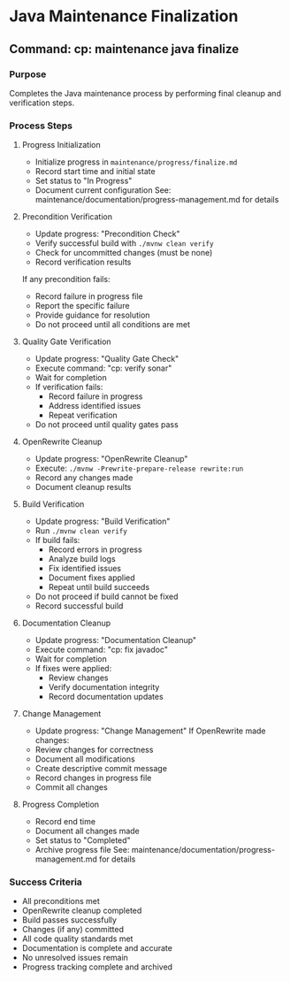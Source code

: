 # Java Maintenance Finalization

## Command: cp: maintenance java finalize

### Purpose
Completes the Java maintenance process by performing final cleanup and verification steps.

### Process Steps

1. Progress Initialization
   - Initialize progress in `maintenance/progress/finalize.md`
   - Record start time and initial state
   - Set status to "In Progress"
   - Document current configuration
   See: maintenance/documentation/progress-management.md for details

2. Precondition Verification
   - Update progress: "Precondition Check"
   - Verify successful build with `./mvnw clean verify`
   - Check for uncommitted changes (must be none)
   - Record verification results

   If any precondition fails:
   - Record failure in progress file
   - Report the specific failure
   - Provide guidance for resolution
   - Do not proceed until all conditions are met

3. Quality Gate Verification
   - Update progress: "Quality Gate Check"
   - Execute command: "cp: verify sonar"
   - Wait for completion
   - If verification fails:
     * Record failure in progress
     * Address identified issues
     * Repeat verification
   - Do not proceed until quality gates pass

4. OpenRewrite Cleanup
   - Update progress: "OpenRewrite Cleanup"
   - Execute: `./mvnw -Prewrite-prepare-release rewrite:run`
   - Record any changes made
   - Document cleanup results

5. Build Verification
   - Update progress: "Build Verification"
   - Run `./mvnw clean verify`
   - If build fails:
     * Record errors in progress
     * Analyze build logs
     * Fix identified issues
     * Document fixes applied
     * Repeat until build succeeds
   - Do not proceed if build cannot be fixed
   - Record successful build

6. Documentation Cleanup
   - Update progress: "Documentation Cleanup"
   - Execute command: "cp: fix javadoc"
   - Wait for completion
   - If fixes were applied:
     * Review changes
     * Verify documentation integrity
     * Record documentation updates

7. Change Management
   - Update progress: "Change Management"
   If OpenRewrite made changes:
   - Review changes for correctness
   - Document all modifications
   - Create descriptive commit message
   - Record changes in progress file
   - Commit all changes

8. Progress Completion
   - Record end time
   - Document all changes made
   - Set status to "Completed"
   - Archive progress file
   See: maintenance/documentation/progress-management.md for details

### Success Criteria
- All preconditions met
- OpenRewrite cleanup completed
- Build passes successfully
- Changes (if any) committed
- All code quality standards met
- Documentation is complete and accurate
- No unresolved issues remain
- Progress tracking complete and archived
